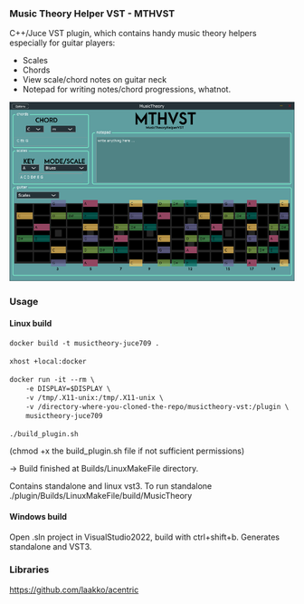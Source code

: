 ### Music Theory Helper VST - MTHVST 

C++/Juce VST plugin, which contains handy music theory helpers especially for guitar players: 
- Scales
- Chords
- View scale/chord notes on guitar neck
- Notepad for writing notes/chord progressions, whatnot.


![sc](/screenshot.PNG)  

### Usage

#### Linux build
```
docker build -t musictheory-juce709 .

xhost +local:docker

docker run -it --rm \
    -e DISPLAY=$DISPLAY \
    -v /tmp/.X11-unix:/tmp/.X11-unix \
    -v /directory-where-you-cloned-the-repo/musictheory-vst:/plugin \
    musictheory-juce709

./build_plugin.sh
```
(chmod +x the build_plugin.sh file if not sufficient permissions)
  
-> Build finished at Builds/LinuxMakeFile directory.
  
Contains standalone and linux vst3. 
To run standalone ./plugin/Builds/LinuxMakeFile/build/MusicTheory

#### Windows build

Open .sln project in VisualStudio2022, build with ctrl+shift+b. Generates standalone and VST3.


### Libraries
https://github.com/laakko/acentric
